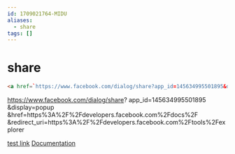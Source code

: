 ```yaml
---
id: 1709021764-MIDU
aliases:
  - share
tags: []
---
```


# share
[1]: https://developers.facebook.com/docs/sharing/reference/share-dialog
[2]: https://www.facebook.com/dialog/share?display=popup&href=https%3A%2F%2Fdevelopers.facebook.com%2Fdocs%2F&redirect_uri=https%3A%2F%2Fdevelopers.facebook.com%2Ftools%2Fexplorer
```html 
<a href=`https://www.facebook.com/dialog/share?app_id=145634995501895&display=popup&href=https%3A%2F%2Fdevelopers.facebook.com%2Fdocs%2F&redirect_uri=https%3A%2F%2Fdevelopers.facebook.com%2Ftools%2Fexplorer'></a>
```

https://www.facebook.com/dialog/share?
  app_id=145634995501895
  &display=popup
  &href=https%3A%2F%2Fdevelopers.facebook.com%2Fdocs%2F
  &redirect_uri=https%3A%2F%2Fdevelopers.facebook.com%2Ftools%2Fexplorer

[test link][2]
  [Documentation][1]
